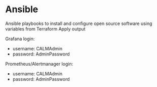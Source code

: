 # Ansible

Ansible playbooks to install and configure open source software using variables from Terraform Apply output

Grafana login:
- username: CALMAdmin
- password: AdminPassword

Prometheus/Alertmanager login:
- username: CALMAdmin
- password: AdminPassword
